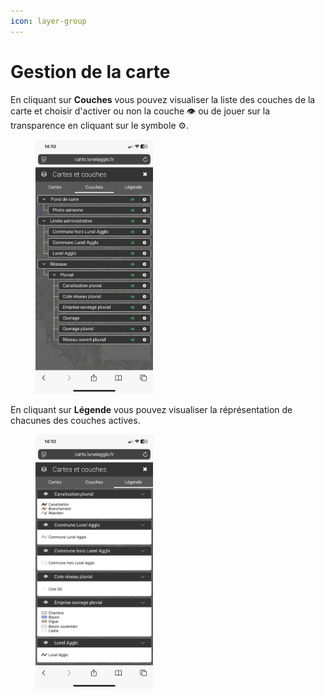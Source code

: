 ```yaml
---
icon: layer-group
---
```


# Gestion de la carte

En cliquant sur **Couches** vous pouvez visualiser la liste des couches de la carte et choisir d'activer ou non la couche 👁️ ou de jouer sur la transparence en cliquant sur le symbole ⚙️.

<figure><img src="../../../.gitbook/assets/vmap_mobile_couche.PNG" alt="" width="188"><figcaption></figcaption></figure>

En cliquant sur **Légende** vous pouvez visualiser la réprésentation de chacunes des couches actives.

<figure><img src="../../../.gitbook/assets/vmap_mobile_legende.PNG" alt="" width="188"><figcaption></figcaption></figure>
